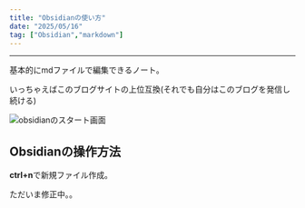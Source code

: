 ```yaml
---
title: "Obsidianの使い方"
date: "2025/05/16"
tag: ["Obsidian","markdown"]
---
```

___

基本的にmdファイルで編集できるノート。

いっちゃえばこのブログサイトの上位互換(それでも自分はこのブログを発信し続ける)

![obsidianのスタート画面](/images/obsidian_1.png)

## Obsidianの操作方法

**ctrl+n**で新規ファイル作成。

ただいま修正中。。